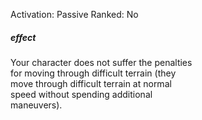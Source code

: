 Activation: Passive
Ranked: No
##### effect
Your character does not suffer the penalties  
for moving through difficult terrain (they  
move through difficult terrain at normal  
speed without spending additional  
maneuvers).
